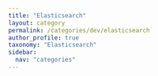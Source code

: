 ```yaml
---
title: "Elasticsearch"
layout: category
permalink: /categories/dev/elasticsearch
author_profile: true
taxonomy: "Elasticsearch"
sidebar:
  nav: "categories"
---
```


